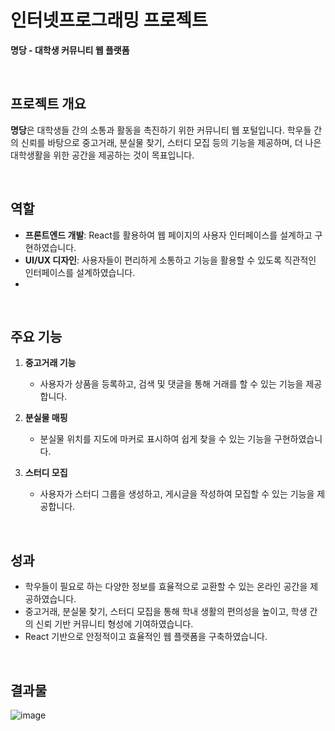 # 인터넷프로그래밍 프로젝트
**명당 - 대학생 커뮤니티 웹 플랫폼**

<br/>

## 프로젝트 개요

**명당**은 대학생들 간의 소통과 활동을 촉진하기 위한 커뮤니티 웹 포털입니다. 학우들 간의 신뢰를 바탕으로 중고거래, 분실물 찾기, 스터디 모집 등의 기능을 제공하며, 더 나은 대학생활을 위한 공간을 제공하는 것이 목표입니다.

<br/>

## 역할

- **프론트엔드 개발**: React를 활용하여 웹 페이지의 사용자 인터페이스를 설계하고 구현하였습니다.
- **UI/UX 디자인**: 사용자들이 편리하게 소통하고 기능을 활용할 수 있도록 직관적인 인터페이스를 설계하였습니다.
- 
<br/>

## 주요 기능

1. **중고거래 기능**
   - 사용자가 상품을 등록하고, 검색 및 댓글을 통해 거래를 할 수 있는 기능을 제공합니다.

2. **분실물 매핑**
   - 분실물 위치를 지도에 마커로 표시하여 쉽게 찾을 수 있는 기능을 구현하였습니다.

3. **스터디 모집**
   - 사용자가 스터디 그룹을 생성하고, 게시글을 작성하여 모집할 수 있는 기능을 제공합니다.

<br/>

## 성과

- 학우들이 필요로 하는 다양한 정보를 효율적으로 교환할 수 있는 온라인 공간을 제공하였습니다.
- 중고거래, 분실물 찾기, 스터디 모집을 통해 학내 생활의 편의성을 높이고, 학생 간의 신뢰 기반 커뮤니티 형성에 기여하였습니다.
- React 기반으로 안정적이고 효율적인 웹 플랫폼을 구축하였습니다.

<br/>

## 결과물
![image](https://github.com/user-attachments/assets/da3e5259-1071-456b-bda6-dfce3cd89d20)


